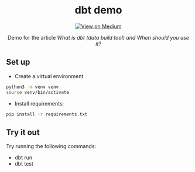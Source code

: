 <div align="center">
<h1 align="center">
dbt demo
</h3>

[![View on Medium](https://img.shields.io/badge/Medium-View%20on%20Medium-blue?logo=medium)](https://towardsdatascience.com/what-is-dbt-data-build-tool-and-when-should-you-use-it-9dc1566d960d?sk=7232ae82998f3679f41dafaa9981dedb)
 
Demo for the article _What is dbt (data build tool) and When should you use it?_

</div>

## Set up

- Create a virtual environment

```bash
python3 -m venv venv
source venv/bin/activate
```

- Install requirements:

```bash
pip install -r requirements.txt
```

## Try it out

Try running the following commands:

- dbt run
- dbt test
